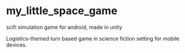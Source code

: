 # my_little_space_game
scifi simulation game for android, made in unity

Logistics-themed turn based game in science fiction setting for mobile devices.
